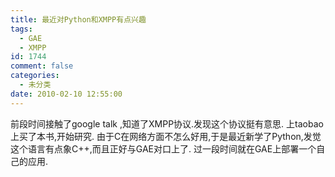 ```yaml
---
title: 最近对Python和XMPP有点兴趣
tags:
  - GAE
  - XMPP
id: 1744
comment: false
categories:
  - 未分类
date: 2010-02-10 12:55:00
---
```


前段时间接触了google talk ,知道了XMPP协议.发现这个协议挺有意思.
上taobao上买了本书,开始研究.
由于C在网络方面不怎么好用,于是最近新学了Python,发觉这个语言有点象C++,而且正好与GAE对口上了.
过一段时间就在GAE上部署一个自己的应用.